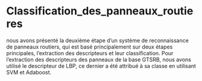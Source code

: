 # Classification_des_panneaux_routieres
nous avons présenté la deuxième étape d’un système de reconnaissance de panneaux routiers, qui est basé principalement sur deux étapes principales, l’extraction des descripteurs et leur classification. Pour l’extraction des descripteurs des panneaux de la base GTSRB, nous avons utilisé le descripteur de LBP, ce dernier a été attribué à sa classe en utilisant SVM et Adaboost.

